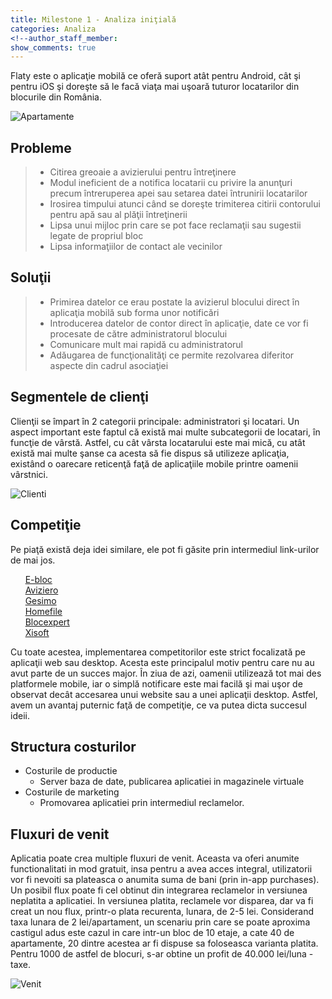 ```yaml
---
title: Milestone 1 - Analiza iniţială
categories: Analiza
<!--author_staff_member:
show_comments: true
---
```


Flaty este o aplicaţie mobilă ce oferă suport atât pentru Android, cât şi pentru iOS şi doreşte să le facă viaţa mai uşoară tuturor locatarilor din blocurile din România.

![Apartamente](https://images.unsplash.com/photo-1464938050520-ef2270bb8ce8?ixlib=rb-0.3.5&amp;ixid=eyJhcHBfaWQiOjEyMDd9&amp;s=ef45ad8b1585797b19623a38b806ea89&amp;auto=format&amp;fit=crop&amp;w=1053&amp;q=80)

## Probleme

> * Citirea greoaie a avizierului pentru întreţinere
> * Modul ineficient de a notifica locatarii cu privire la anunţuri precum întreruperea apei sau setarea datei întrunirii locatarilor
> * Irosirea timpului atunci când se doreşte trimiterea citirii contorului pentru apă sau al plăţii întreţinerii
> * Lipsa unui mijloc prin care se pot face reclamaţii sau sugestii legate de propriul bloc
> * Lipsa informaţiilor de contact ale vecinilor

## Soluţii

> * Primirea datelor ce erau postate la avizierul blocului direct în aplicaţia mobilă sub forma unor notificări
> * Introducerea datelor de contor direct în aplicaţie, date ce vor fi procesate de către administratorul blocului
> * Comunicare mult mai rapidă cu administratorul
> * Adăugarea de funcţionalităţi ce permite rezolvarea diferitor aspecte din cadrul asociaţiei

## Segmentele de clienţi

Clienţii se împart în 2 categorii principale: administratori şi locatari. 
Un aspect important este faptul că există mai multe subcategorii de locatari, în funcţie de vârstă. Astfel, cu cât vârsta locatarului este mai mică, cu atât există mai multe şanse ca acesta să fie dispus să utilizeze aplicaţia, existând o oarecare reticenţă faţă de aplicaţiile mobile printre oamenii vârstnici.

![Clienti](https://images.unsplash.com/photo-1491438590914-bc09fcaaf77a?ixlib=rb-0.3.5&amp;ixid=eyJhcHBfaWQiOjEyMDd9&amp;s=56c7f9756b4386446903856e0fc99dd5&amp;auto=format&amp;fit=crop&amp;w=1050&amp;q=80)

## Competiţie

Pe piaţă există deja idei similare, ele pot fi găsite prin intermediul link-urilor de mai jos.

&nbsp; &nbsp; &nbsp;&nbsp;[E-bloc](https://www.e-bloc.ro "e-bloc")<br>&nbsp; &nbsp; &nbsp;&nbsp;[Aviziero](https://aviziero.ro "aviziero")<br>&nbsp; &nbsp; &nbsp;&nbsp;[Gesimo](https://www.gesimo.ro "gesimo")<br>&nbsp; &nbsp; &nbsp;&nbsp;[Homefile](https://homefile.ro "homefile")<br>&nbsp; &nbsp; &nbsp;&nbsp;[Blocexpert](https://www.blocexpert.ro "blocexpert")<br>&nbsp; &nbsp; &nbsp;&nbsp;[Xisoft](https://www.xisoft.net "xisoft")

Cu toate acestea, implementarea competitorilor este strict focalizată pe aplicaţii web sau desktop. Acesta este principalul motiv pentru care nu au avut parte de un succes major. În ziua de azi, oamenii utilizează tot mai des platformele mobile, iar o simplă notificare este mai facilă şi mai uşor de observat decât accesarea unui website sau a unei aplicaţii desktop. Astfel, avem un avantaj puternic faţă de competiţie, ce va putea dicta succesul ideii.

## Structura costurilor

* Costurile de productie
  * Server baza de date, publicarea aplicatiei in magazinele virtuale
* Costurile de marketing
  * Promovarea aplicatiei prin intermediul reclamelor.

## Fluxuri de venit

Aplicatia poate crea multiple fluxuri de venit. Aceasta va oferi anumite functionalitati in mod gratuit, insa pentru a avea acces integral, utilizatorii vor fi nevoiti sa plateasca o anumita suma de bani (prin in-app purchases). Un posibil flux poate fi cel obtinut din integrarea reclamelor in versiunea neplatita a aplicatiei. In versiunea platita, reclamele vor disparea, dar va fi creat un nou flux, printr-o plata recurenta, lunara, de 2-5 lei. Considerand taxa lunara de 2 lei/apartament, un scenariu prin care se poate aproxima castigul adus este cazul in care intr-un bloc de 10 etaje, a cate 40 de apartamente, 20 dintre acestea ar fi dispuse sa foloseasca varianta platita. Pentru 1000 de astfel de blocuri, s-ar obtine un profit de 40.000 lei/luna - taxe.

![Venit](https://images.unsplash.com/photo-1522937335625-b87ea99dc133?ixlib=rb-0.3.5&amp;ixid=eyJhcHBfaWQiOjEyMDd9&amp;s=9a5b353ddbf4355ab7f6183f6de7e63b&amp;auto=format&amp;fit=crop&amp;w=1050&amp;q=80)
